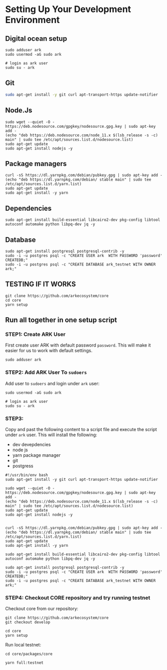 # Setting Up Your Development Environment

## Digital ocean setup

```text
sudo adduser ark
sudo usermod -aG sudo ark

# login as ark user
sudo su - ark
```

## Git

```bash
sudo apt-get install -y git curl apt-transport-https update-notifier
```

## Node.Js

```text
sudo wget --quiet -O - https://deb.nodesource.com/gpgkey/nodesource.gpg.key | sudo apt-key add -
(echo "deb https://deb.nodesource.com/node_11.x $(lsb_release -s -c) main" | sudo tee /etc/apt/sources.list.d/nodesource.list)
sudo apt-get update
sudo apt-get install nodejs -y
```

## Package managers

```text
curl -sS https://dl.yarnpkg.com/debian/pubkey.gpg | sudo apt-key add -
(echo "deb https://dl.yarnpkg.com/debian/ stable main" | sudo tee /etc/apt/sources.list.d/yarn.list)
sudo apt-get update
sudo apt-get install -y yarn
```

## Dependencies

```text
sudo apt-get install build-essential libcairo2-dev pkg-config libtool autoconf automake python libpq-dev jq -y
```

## Database

```text
sudo apt-get install postgresql postgresql-contrib -y
sudo -i -u postgres psql -c "CREATE USER ark  WITH PASSWORD 'password' CREATEDB;"
sudo -i -u postgres psql -c "CREATE DATABASE ark_testnet WITH OWNER ark;"
```

## TESTING IF IT WORKS

```text
git clone https://github.com/arkecosystem/core
cd core
yarn setup
```

## Run all together in one setup script

### STEP1: Create ARK User

First create user ARK with default password `password`. This will make it easier for us to work with default settings.

```text
sudo adduser ark
```

### STEP2: Add ARK User To `sudoers`

Add user to `sudoers` and login under `ark` user:

```text
sudo usermod -aG sudo ark

# login as ark user
sudo su - ark
```

### STEP3:

Copy and past the following content to a script file and execute the script under `ark` user. This will install the following:

* dev devepdencies
* node js
* yarn package manager
* git 
* postgress

```text
#!/usr/bin/env bash
sudo apt-get install -y git curl apt-transport-https update-notifier

sudo wget --quiet -O - https://deb.nodesource.com/gpgkey/nodesource.gpg.key | sudo apt-key add -
(echo "deb https://deb.nodesource.com/node_11.x $(lsb_release -s -c) main" | sudo tee /etc/apt/sources.list.d/nodesource.list)
sudo apt-get update
sudo apt-get install nodejs -y


curl -sS https://dl.yarnpkg.com/debian/pubkey.gpg | sudo apt-key add -
(echo "deb https://dl.yarnpkg.com/debian/ stable main" | sudo tee /etc/apt/sources.list.d/yarn.list)
sudo apt-get update
sudo apt-get install -y yarn

sudo apt-get install build-essential libcairo2-dev pkg-config libtool autoconf automake python libpq-dev jq -y

sudo apt-get install postgresql postgresql-contrib -y
sudo -i -u postgres psql -c "CREATE USER ark  WITH PASSWORD 'password' CREATEDB;"
sudo -i -u postgres psql -c "CREATE DATABASE ark_testnet WITH OWNER ark;"
```

### STEP4: Checkout CORE repository and try running testnet

Checkout core from our repository:

```text
git clone https://github.com/arkecosystem/core
git checkout develop

cd core
yarn setup
```

Run local testnet:

```text
cd core/packages/core

yarn full:testnet
```

